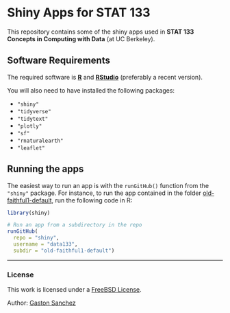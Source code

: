 # Shiny Apps for STAT 133

This repository contains some of the shiny apps used in 
**STAT 133 Concepts in Computing with Data** (at UC Berkeley).


## Software Requirements

The required software is __[R](https://www.r-project.org/)__ and
__[RStudio](https://www.rstudio.com/)__ (preferably a recent version).

You will also need to have installed the following packages:

- `"shiny"`
- `"tidyverse"`
- `"tidytext"`
- `"plotly"`
- `"sf"`
- `"rnaturalearth"`
- `"leaflet"`



## Running the apps

The easiest way to run an app is with the `runGitHub()` function from the 
`"shiny"` package. For instance, to run the app contained in the folder 
[old-faithful1-default](/old-faithful1-default), run the following code in R:

```R
library(shiny)

# Run an app from a subdirectory in the repo
runGitHub(
  repo = "shiny", 
  username = "data133", 
  subdir = "old-faithful1-default")
```



-----

### License

This work is licensed under a <a rel="license" href="https://opensource.org/licenses/BSD-2-Clause">FreeBSD License</a>.

Author: [Gaston Sanchez](https://www.gastonsanchez.com)
